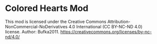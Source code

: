 # Colored Hearts Mod

This mod is licensed under the Creative Commons Attribution-NonCommercial-NoDerivatives 4.0 International (CC BY-NC-ND 4.0) license. Author: Bufka2011.
https://creativecommons.org/licenses/by-nc-nd/4.0/